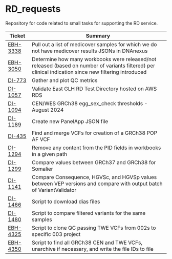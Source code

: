 # RD_requests
Repository for code related to small tasks for supporting the RD service.

|  Ticket   |   Summary   |
|   ---     |     ---     |
| [EBH-3338] | Pull out a list of medicover samples for which we do not have medicover results JSONs in DNAnexus |
| [EBH-3050] | Determine how many workbooks were released/not released (based on number of variants filtered) per clinical indication since new filtering introduced |
| [DI-773] | Gather and plot QC metrics |
| [DI-1057] | Validate East GLH RD Test Directory hosted on AWS RDS |
| [DI-1094] | CEN/WES GRCh38 egg_sex_check thresholds - August 2024 |
| [DI-1189] | Create new PanelApp JSON file |
| [DI-435] | Find and merge VCFs for creation of a GRCh38 POP AF VCF |
| [DI-1294] | Remove any content from the PID fields in workbooks in a given path |
| [DI-1299] | Compare values between GRCh37 and GRCh38 for Somalier |
| [DI-1141] | Compare Consequence, HGVSc, and HGVSp values between VEP versions and compare with output batch of VariantValidator |
| [DI-1466] | Script to download dias files |
| [DI-1480] | Script to compare filtered variants for the same samples |
| [EBH-4325] | Script to clone QC passing TWE VCFs from 002s to specific 003 project |
| [EBH-4350] | Script to find all GRCh38 CEN and TWE VCFs, unarchive if necessary, and write the file IDs to file |


[EBH-3338]: https://cuhbioinformatics.atlassian.net/browse/EBH-3338
[EBH-3050]: https://cuhbioinformatics.atlassian.net/browse/EBH-3050
[DI-773]: https://cuhbioinformatics.atlassian.net/browse/DI-773
[DI-1057]: https://cuhbioinformatics.atlassian.net/browse/DI-1057
[DI-1094]: https://cuhbioinformatics.atlassian.net/browse/DI-1094
[DI-1189]: https://cuhbioinformatics.atlassian.net/browse/DI-1189
[DI-435]: https://cuhbioinformatics.atlassian.net/browse/DI-435
[DI-1294]: https://cuhbioinformatics.atlassian.net/browse/DI-1294
[DI-1299]: https://cuhbioinformatics.atlassian.net/browse/DI-1299
[DI-1141]: https://cuhbioinformatics.atlassian.net/browse/DI-1141
[DI-1466]: https://cuhbioinformatics.atlassian.net/browse/DI-1466
[DI-1480]: https://cuhbioinformatics.atlassian.net/browse/DI-1480
[EBH-4325]: https://cuhbioinformatics.atlassian.net/browse/EBH-4325
[EBH-4350]: https://cuhbioinformatics.atlassian.net/browse/EBH-4350